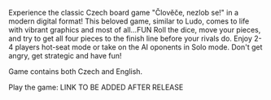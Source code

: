 Experience the classic Czech board game "Člověče, nezlob se!" in a modern digital format! This beloved game, similar to Ludo, comes to life with vibrant graphics and most of all...FUN 
Roll the dice, move your pieces, and try to get all four pieces to the finish line before your rivals do. 
Enjoy 2-4 players hot-seat mode or take on the AI oponents in Solo mode. Don't get angry, get strategic and have fun!  

Game contains both Czech and English.

Play the game: LINK TO BE ADDED AFTER RELEASE
